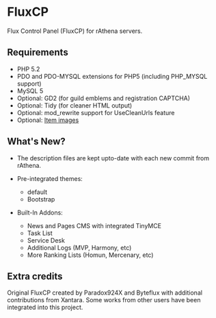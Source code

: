 FluxCP
======

Flux Control Panel (FluxCP) for rAthena servers.

Requirements
---------
* PHP 5.2
* PDO and PDO-MYSQL extensions for PHP5 (including PHP_MYSQL support)
* MySQL 5
* Optional: GD2 (for guild emblems and registration CAPTCHA)
* Optional: Tidy (for cleaner HTML output)
* Optional: mod_rewrite support for UseCleanUrls feature
* Optional: [Item images](http://rathena.org/board/files/file/2509-item-images/)


What's New?
---------
* The description files are kept upto-date with each new commit from rAthena.
* Pre-integrated themes:
	- default
	- Bootstrap
	
* Built-In Addons:
	- News and Pages CMS with integrated TinyMCE
	- Task List
	- Service Desk
	- Additional Logs (MVP, Harmony, etc)
	- More Ranking Lists (Homun, Mercenary, etc)


Extra credits
---------
Original FluxCP created by Paradox924X and Byteflux with additional contributions from Xantara.
Some works from other users have been integrated into this project.
